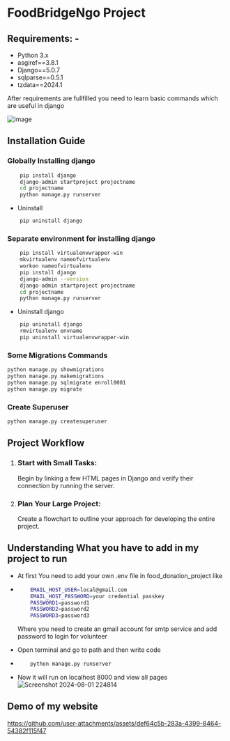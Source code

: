 # FoodBridgeNgo Project

## Requirements: -
- Python 3.x
- asgiref==3.8.1
- Django==5.0.7
- sqlparse==0.5.1
- tzdata==2024.1

After requirements are fullfilled you need to learn basic commands which are useful in django 

![image](https://github.com/user-attachments/assets/fe6f48e6-5dc7-48fb-b747-043397ae0b21)

## Installation Guide

### Globally Installing django
```bash
    pip install django
    django-admin startproject projectname
    cd projectname
    python manage.py runserver
```
- Uninstall 
```bash
    pip uninstall django
```

### Separate environment for installing django
```bash
    pip install virtualenvwrapper-win
    mkvirtualenv nameofvirtualenv
    workon nameofvirtualenv
    pip install django
    django-admin --version
    django-admin startproject projectname
    cd projectname
    python manage.py runserver
```
- Uninstall django 
```bash
    pip uninstall django
    rmvirtualenv envname
    pip uninstall virtualenvwrapper-win
```

### Some Migrations Commands
```bash
python manage.py showmigrations
python manage.py makemigrations
python manage.py sqlmigrate enroll0001
python manage.py migrate
```

### Create Superuser
```bash
python manage.py createsuperuser
```
## Project Workflow
1. ### Start with Small Tasks:
   Begin by linking a few HTML pages in Django and verify their connection by running the server.
2. ### Plan Your Large Project:
   Create a flowchart to outline your approach for developing the entire project.

## Understanding What you have to add in my project to run

- At first You need to add your own .env file in food_donation_project like
- ```bash
      EMAIL_HOST_USER=local@gmail.com
      EMAIL_HOST_PASSWORD=your credential passkey
      PASSWORD1=password1
      PASSWORD2=password2
      PASSWORD3=password3
  ```
  Where you need to create an gmail account for smtp service and add password to login for volunteer
- Open terminal and go to path and then write code
- ```bash
      python manage.py runserver
  ```

- Now it will run on localhost 8000 and view all pages
![Screenshot 2024-08-01 224814](https://github.com/user-attachments/assets/228d3526-7381-4733-bd78-0da8dab8d428)

## Demo of my website

https://github.com/user-attachments/assets/def64c5b-283a-4399-8464-54382f115f47


